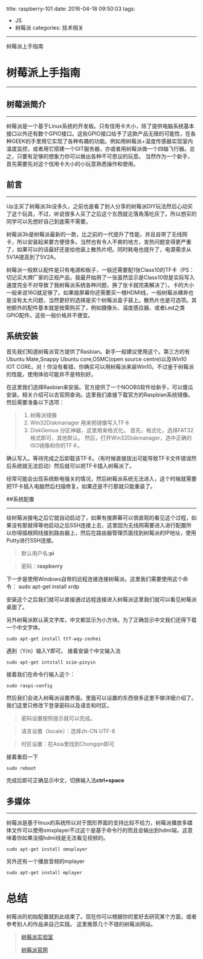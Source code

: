 title: raspberry-101
date: 2016-04-18 09:50:03
tags:
- JS
- 树莓派
categories: 技术相关

---

树莓派上手指南

<!-- more -->

# 树莓派上手指南
***
## 树莓派简介
***
树莓派是一个基于Linux系统的开发板。只有信用卡大小，除了提供电脑系统基本接口以外还有数个GPIO接口。这些GPIO接口给予了这款产品无限的可能性，在各种GEEK的手里用它实现了各种有趣的功能。例如用树莓派+温度传感器实现室内温度监控，或者用它搭建一个GIT服务器，亦或者用树莓派做一个四轴飞行器。总之，只要有足够的想象力你可以做出各种不可思议的玩意。
当然作为一个新手，首先需要先对这个信用卡大小的小玩意熟悉操作和使用。
## 前言
***
Up主买了树莓派3b没多久，之前也是看了别人分享的树莓派DIY玩法然后心动买了这个玩具，不过，听说很多人买了之后这个东西就沦落角落吃灰了。所以想买的同学可以先想好自己到底需不需要。

树莓派3b是树莓派最新的一款，比之前的一代提升了性能，并且自带了无线网卡，所以安装起来要方便很多。当然也有令人不爽的地方，发热问题变得更严重了，如果可以的话最好还是给他装上散热片吧。同时耗电也提升了，电源需求从5V1A提高到了5V2A。

树莓派一般默认配件是只有电源和板子，一般还需要配1张Class10的TF卡（PS：切记买大牌厂家的正规产品，我最开始用了一张虽然显示是Class10但是实际写入速度完全不对导致了我树莓派系统各种问题，换了张卡就完美解决了）。卡的大小一般来说16G就足够了。如果接屏幕你还需要买一根HDMI线，一般树莓派裸奔也是没有太大问题，当然更好的选择是买个树莓派盒子装上。散热片也是可选项。其他额外的配件基本就是按需购买了，例如摄像头、温度感应器、或者Led之类GPIO配件。这些一般价格并不便宜。

## 系统安装
首先我们知道树莓派官方提供了Rasbian。新手一般建议使用这个。第三方的有Ubuntu Mate,Snappy Ubuntu core,OSMC(open source centre)以及Win10 IOT CORE。对！你没有看错，你确实可以用树莓派来装Win10。不过鉴于树莓派的性能，使用体验可能并不是特别好。

在这里我们选择Rasbian来安装。官方提供了一个NOOBS软件给新手，可以傻瓜安装。相关介绍可以去官网查询。这里我们直接下载官方的Raspbian系统镜像。然后需要准备以下选项：
> 1. 树莓派镜像
> 2. Win32Diskmanager 用来把镜像写入TF卡
> 3. DiskGenius 分区神器，这里用来格式化。
首先，格式化，选择FAT32格式即可，其他默认。
然后，打开Win32Diskmanager，选中正确的ISO镜像和你的TF卡。

确认写入。等待完成之后卸载该TF卡。（有时候直接拔出可能导致TF卡文件错误然后系统就无法启动）然后就可以把TF卡插入树莓派了。

经常可能会出现系统断电强关的情况，然后树莓派系统无法进入，这个时候就需要把TF卡插入电脑然后扫描修复。如果还是不行那就只能重装了。

##系统配置
***
给树莓派接电之后它就自动启动了，如果有接屏幕可以很直观的看见这个过程，如果没有那就得等他启动之后SSH连接上去，这里因为无线网需要进入进行配置所以你得插根网线接到路由器上，然后在路由器管理页面找到树莓派的IP地址，使用Putty进行SSH连接。
> 默认用户名:**pi** 

> 密码：**raspberry**

下一步是使用Windows自带的远程连接连接树莓派。这里我们需要使用这个命令：
	sudo apt-get install xrdp

安装这个之后我们就可以直接通过远程连接进入树莓派这里我们就可以看见树莓派桌面了。

另外树莓派默认英文字库，中文都显示为小方块。为了正确显示中文我们还得下载一个中文字体。

    sudo apt-get install ttf-wqy-zenhei

遇到（Y/n）输入Y即可。
接着安装个中文输入法

    sudo apt-get intstall scim-pinyin

接着我们在命令行输入这个：

	sudo raspi-config

然后我们会进入树莓派设置界面。里面可以设置的东西很多这里不做详细介绍了。我们这里只修改下登录密码以及语言和时区。
>密码设置按照提示就可以完成。

>语言设置（locale）：选择zh-CN UTF-8

>时区设置：在Asia里找到Chongqin即可

接着重启一下

	sudo reboot

完成后即可正确显示中文，切换输入法**ctrl+space**


## 多媒体
***
树莓派是基于linux的系统所以对于图形界面的支持比较不给力，树莓派播放多媒体文件可以使用omxplayer不过这个是基于命令行的而且会输出到hdmi端，这意味着你如果没插hdmi线是无法看见视频的。

	sudo apt-get install omxplayer

另外还有一个播放音频的mplayer

	sudo apt-get install mplayer

# 总结
树莓派的初始配置就到此结束了。现在你可以根据你的爱好去研究某个方面，或者参考别人的作品来自己实践。
这里推荐几个不错的树莓派网站。

> [树莓派实验室](http://shumeipai.nxez.com/)
> 
> [树莓派官网](https://www.raspberrypi.org/)

